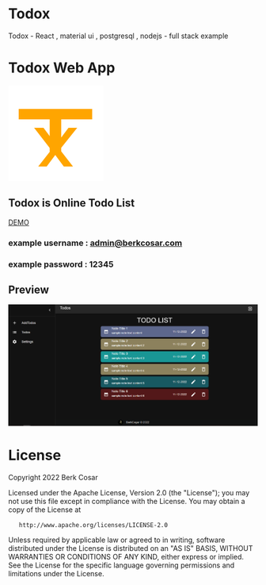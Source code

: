 # Todox
Todox - React , material ui , postgresql , nodejs - full stack example


# Todox Web App

![](https://raw.githubusercontent.com/cosarberk/Todox/main/web/public/logo192.png)

## Todox is Online Todo List

[DEMO](http://berkcosar.com:3006/)

### example username : admin@berkcosar.com
### example password : 12345

## Preview
![](https://raw.githubusercontent.com/cosarberk/Todox/main/web/public/todox.PNG)

# License

  Copyright 2022 Berk Cosar

   Licensed under the Apache License, Version 2.0 (the "License");
   you may not use this file except in compliance with the License.
   You may obtain a copy of the License at

       http://www.apache.org/licenses/LICENSE-2.0

   Unless required by applicable law or agreed to in writing, software
   distributed under the License is distributed on an "AS IS" BASIS,
   WITHOUT WARRANTIES OR CONDITIONS OF ANY KIND, either express or implied.
   See the License for the specific language governing permissions and
   limitations under the License.

